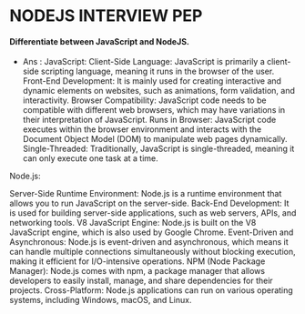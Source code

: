 # NODEJS INTERVIEW PEP

#### Differentiate between JavaScript and NodeJS.
 - Ans : 
 JavaScript:
Client-Side Language: JavaScript is primarily a client-side scripting language, meaning it runs in the browser of the user.
Front-End Development: It is mainly used for creating interactive and dynamic elements on websites, such as animations, form validation, and interactivity.
Browser Compatibility: JavaScript code needs to be compatible with different web browsers, which may have variations in their interpretation of JavaScript.
Runs in Browser: JavaScript code executes within the browser environment and interacts with the Document Object Model (DOM) to manipulate web pages dynamically.
Single-Threaded: Traditionally, JavaScript is single-threaded, meaning it can only execute one task at a time.


Node.js:

Server-Side Runtime Environment: Node.js is a runtime environment that allows you to run JavaScript on the server-side.
Back-End Development: It is used for building server-side applications, such as web servers, APIs, and networking tools.
V8 JavaScript Engine: Node.js is built on the V8 JavaScript engine, which is also used by Google Chrome.
Event-Driven and Asynchronous: Node.js is event-driven and asynchronous, which means it can handle multiple connections simultaneously without blocking execution, making it efficient for I/O-intensive operations.
NPM (Node Package Manager): Node.js comes with npm, a package manager that allows developers to easily install, manage, and share dependencies for their projects.
Cross-Platform: Node.js applications can run on various operating systems, including Windows, macOS, and Linux.
